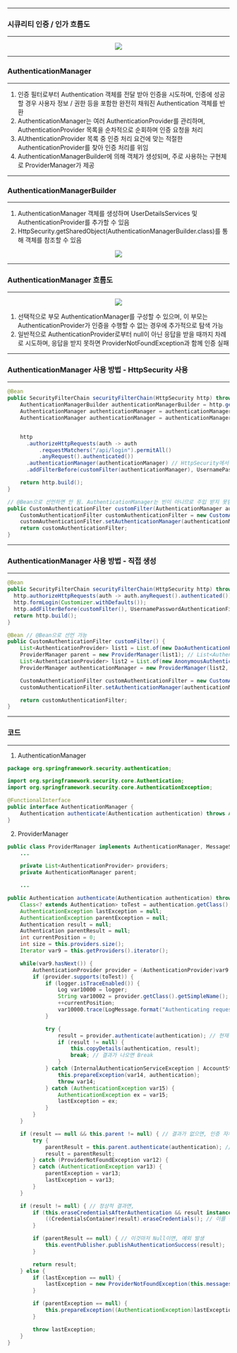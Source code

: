 -----
### 시큐리티 인증 / 인가 흐름도
-----
<div align="center">
<img src="https://github.com/user-attachments/assets/be372e44-56e0-4ace-9982-83a6f2a6b353">
</div>

-----
### AuthenticationManager
-----
1. 인증 필터로부터 Authentication 객체를 전달 받아 인증을 시도하며, 인증에 성공할 경우 사용자 정보 / 권한 등을 포함한 완전히 채워진 Authentication 객체를 반환
2. AuthenticationManager는 여러 AuthenticationProvider를 관리하며, AuthenticationProvider 목록을 순차적으로 순회하며 인증 요청을 처리
3. AUthenticationProvider 목록 중 인증 처리 요건에 맞는 적절한 AuthenticationProvider를 찾아 인증 처리를 위임
4. AuthenticationManagerBuilder에 의해 객체가 생성되며, 주로 사용하는 구현체로 ProviderManager가 제공

-----
### AuthenticationManagerBuilder
-----
1. AuthenticationManager 객체를 생성하며 UserDetailsServices 및 AuthenticationProvider를 추가할 수 있음
2. HttpSecurity.getSharedObject(AuthenticationManagerBuilder.class)를 통해 객체를 참조할 수 있음
<div align="center">
<img src="https://github.com/user-attachments/assets/e774abe0-7b08-4920-ab1c-8f2bbd4ebbba">
</div>

-----
### AuthenticationManager 흐름도
-----
<div align="center">
<img src="https://github.com/user-attachments/assets/77295176-4430-41ba-abd7-3ebd5b9a2479">
</div>

1. 선택적으로 부모 AuthenticationManager를 구성할 수 있으며, 이 부모는 AuthenticationProvider가 인증을 수행할 수 없는 경우에 추가적으로 탐색 가능
2. 일반적으로 AuthenticationProvider로부터 null이 아닌 응답을 받을 때까지 차례로 시도하며, 응답을 받지 못하면 ProviderNotFoundException과 함께 인증 실패

-----
### AuthenticationManager 사용 방법 - HttpSecurity 사용
-----
```java
@Bean
public SecurityFilterChain securityFilterChain(HttpSecurity http) throws Exception {
    AuthenticationManagerBuilder authenticationManagerBuilder = http.getSharedObject(AuthenticationManagerBuilder.class)
    AuthenticationManager authenticationManager = authenticationManagerBuilder.build(); // build()는 최초 한 번만 호출
    AuthenticationManager authenticationManager = authenticationManagerBuilder.getObject(); // build() 후에는 getObject()로 참조


    http
      .authorizeHttpRequests(auth -> auth
          .requestMatchers("/api/login").permitAll()
          .anyRequest().authenticated())
      .authenticationManager(authenticationManager) // HttpSecurity에서 생성한 AuthenticationManager를 저장
      .addFilterBefore(customFilter(authenticationManager), UsernamePasswordAuthenticationFilter.class);

    return http.build();
}

// @Bean으로 선언하면 안 됨. AuthenticationManager는 빈이 아니므로 주입 받지 못함
public CustomAuthenticationFilter customFilter(AuthenticationManager authenticationManager) throws Exception {
    CustomAuthenticationFilter customAuthenticationFilter = new CustomAuthenticationFilter();
    customAuthenticationFilter.setAuthenticationManager(authenticationManager);
    return customAuthenticationFilter;
}
```

-----
### AuthenticationManager 사용 방법 - 직접 생성
-----
```java
@Bean
public SecurityFilterChain securityFilterChain(HttpSecurity http) throws Exception {
  http.authorizeHttpRequests(auth -> auth.anyRequest().authenticated());
  http.formLogin(Customizer.withDefaults());
  http.addFilterBefore(customFilter(), UsernamePasswordAuthenticationFilter.class);
  return http.build();
}

@Bean // @Bean으로 선언 가능
public CustomAuthenticationFilter customFilter() {
    List<AuthenticationProvider> list1 = List.of(new DaoAuthenticationProvider());
    ProviderManager parent = new ProviderManager(list1); // List<AuthenticationProvider> 가능
    List<AuthenticationProvider> list2 = List.of(new AnonymousAuthenticationProvider("key"), new CustomAuthenticationProvider());
    ProviderManager authenticationManager = new ProviderManager(list2, parent); // List<AuthenticationProvider> 가능

    CustomAuthenticationFilter customAuthenticationFilter = new CustomAuthenticationFilter();
    customAuthenticationFilter.setAuthenticationManager(authenticationManager);

    return customAuthenticationFilter;
}
```

-----
### 코드
-----
1. AuthenticationManager
```java
package org.springframework.security.authentication;

import org.springframework.security.core.Authentication;
import org.springframework.security.core.AuthenticationException;

@FunctionalInterface
public interface AuthenticationManager {
    Authentication authenticate(Authentication authentication) throws AuthenticationException; // 인증 수행
}
```

2. ProviderManager
```java
public class ProviderManager implements AuthenticationManager, MessageSourceAware, InitializingBean {
    ...

    private List<AuthenticationProvider> providers;
    private AuthenticationManager parent;

    ...

public Authentication authenticate(Authentication authentication) throws AuthenticationException {
    Class<? extends Authentication> toTest = authentication.getClass();
    AuthenticationException lastException = null;
    AuthenticationException parentException = null;
    Authentication result = null;
    Authentication parentResult = null;
    int currentPosition = 0;
    int size = this.providers.size();
    Iterator var9 = this.getProviders().iterator();

    while(var9.hasNext()) {
        AuthenticationProvider provider = (AuthenticationProvider)var9.next(); // AuthenticationProvider 목록들을 가져옴
        if (provider.supports(toTest)) {
            if (logger.isTraceEnabled()) {
                Log var10000 = logger;
                String var10002 = provider.getClass().getSimpleName();
                ++currentPosition;
                var10000.trace(LogMessage.format("Authenticating request with %s (%d/%d)", var10002, currentPosition, size));
            }

            try {
                result = provider.authenticate(authentication); // 현재 인증 처리할 AuthenticationProvider를 가져옴
                if (result != null) {
                    this.copyDetails(authentication, result);
                    break; // 결과가 나오면 Break
                }
            } catch (InternalAuthenticationServiceException | AccountStatusException var14) {
                this.prepareException(var14, authentication);
                throw var14;
            } catch (AuthenticationException var15) {
                AuthenticationException ex = var15;
                lastException = ex;
            }
        }
    }

    if (result == null && this.parent != null) { // 결과가 없으면, 인증 자체가 실패했으나, 부모 AuthenticationProvider가 Null이 아니면,
        try {
            parentResult = this.parent.authenticate(authentication); // 부모의 AuthenticationProvider 인증 수행
            result = parentResult;
        } catch (ProviderNotFoundException var12) {
        } catch (AuthenticationException var13) {
            parentException = var13;
            lastException = var13;
        }
    }

    if (result != null) { // 정상적 결과면,
        if (this.eraseCredentialsAfterAuthentication && result instanceof CredentialsContainer) {
            ((CredentialsContainer)result).eraseCredentials(); // 이를 반환
        }

        if (parentResult == null) { // 이것마저 Null이면, 예외 발생
            this.eventPublisher.publishAuthenticationSuccess(result);
        }

        return result;
    } else {
        if (lastException == null) {
            lastException = new ProviderNotFoundException(this.messages.getMessage("ProviderManager.providerNotFound", new Object[]{toTest.getName()}, "No AuthenticationProvider found for {0}"));
        }

        if (parentException == null) {
            this.prepareException((AuthenticationException)lastException, authentication);
        }

        throw lastException;
    }
}
```
